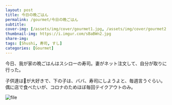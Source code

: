 ```yaml
---
layout: post
title: 今日の晩ごはん
permalink: /gourmet/今日の晩ごはん
subtitle: 
cover-img: [/assets/img/cover/gourmet1.jpg, /assets/img/cover/gourmet2.jpg, /assets/img/cover/gourmet3.jpg]
thumbnail-img: https://i.imgur.com/sBaBWn2.jpg
share-img:
tags: [Shushi, 寿司, すし]
categories: [Gourmet]
---
```



今日、我が家の晩ごはんはスシローの寿司。妻がネット注文して、自分が取りに行った。

子供達は🍣が大好きで、下の子は、ババ、寿司にしようよと、毎週言うぐらい。偶に店で食べたいが、コロナのためほぼ毎回テイクアウトのみ。

![file](https://i.imgur.com/sBaBWn2.jpg)
